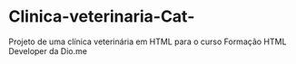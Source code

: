 # Clinica-veterinaria-Cat-
Projeto de uma clínica veterinária em HTML para o curso Formação HTML Developer da Dio.me
